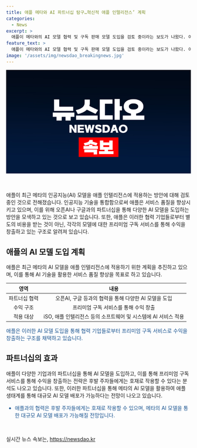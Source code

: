 ```yaml
---
title: 애플 메타와 AI 파트너십 탐구…혁신적 애플 인텔리전스’ 계획
categories:
  - News
excerpt: >
  애플이 메타와의 AI 모델 협력 및 구독 판매 모델 도입을 검토 중이라는 보도가 나왔다. 이는 애플이 자사 인공지능 시스템 애플 인텔리전스에 메타의 AI 모델을 통합하는 방안을 고려하고 있다는 내용으로, 이는 앞으로의 서비스 품질 향상을 위한 전략으로 분석된다. 또한 오픈AI와의 파트너십을 통해 챗GPT를 시리에 적용하는 등, 다양한 AI 서비스를 도입하는 방안도 고려 중이며, 이를 통해 수익을 창출하는 구독 판매 모델을 도입할 예정이라고 전해졌다. 이번 파트너십은 메타의 AI 모델을 활용하여 애플 생태계를 확대하고, 대규모 AI 모델 배포를 가능케 할 것으로 예상된다.
feature_text: >
  애플이 메타와의 AI 모델 협력 및 구독 판매 모델 도입을 검토 중이라는 보도가 나왔다. 이는 애플이 자사 인공지능 시스템 애플 인텔리전스에 메타의 AI 모델을 통합하는 방안을 고려하고 있다는 내용으로, 이는 앞으로의 서비스 품질 향상을 위한 전략으로 분석된다. 또한 오픈AI와의 파트너십을 통해 챗GPT를 시리에 적용하는 등, 다양한 AI 서비스를 도입하는 방안도 고려 중이며, 이를 통해 수익을 창출하는 구독 판매 모델을 도입할 예정이라고 전해졌다. 이번 파트너십은 메타의 AI 모델을 활용하여 애플 생태계를 확대하고, 대규모 AI 모델 배포를 가능케 할 것으로 예상된다.
image: '/assets/img/newsdao_breakingnews.jpg'
---
```


<p><img src="/assets/img/newsdao_breakingnews.jpg" alt="koreaapp 속보" /></p>

<p data-ke-size="size16">&nbsp;</p>

<p>애플이 최근 메타의 인공지능(AI) 모델을 애플 인텔리전스에 적용하는 방안에 대해 검토 중인 것으로 전해졌습니다. 인공지능 기술을 통합함으로써 애플은 서비스 품질을 향상시키고 있으며, 이를 위해 오픈AI나 구글과의 파트너십을 통해 다양한 AI 모델을 도입하는 방안을 모색하고 있는 것으로 보고 있습니다. 또한, 애플은 이러한 협력 기업들로부터 별도의 비용을 받는 것이 아닌, 각각의 모델에 대한 프리미엄 구독 서비스를 통해 수익을 창출하고 있는 구조로 알려져 있습니다.</p>

<h2 data-ke-size="size26">애플의 AI 모델 도입 계획</h2>

<p>애플은 최근 메타의 AI 모델을 애플 인텔리전스에 적용하기 위한 계획을 추진하고 있으며, 이를 통해 AI 기술을 활용한 서비스 품질 향상을 목표로 하고 있습니다.</p>

<table>
<thead>
<tr>
<th style="text-align: center;">영역</th>
<th style="text-align: center;">내용</th>
</tr>
</thead>
<tbody>
<tr>
<td style="text-align: center;">파트너십 협력</td>
<td style="text-align: center;">오픈AI, 구글 등과의 협력을 통해 다양한 AI 모델을 도입</td>
</tr>
<tr>
<td style="text-align: center;">수익 구조</td>
<td style="text-align: center;">프리미엄 구독 서비스를 통해 수익 창출</td>
</tr>
<tr>
<td style="text-align: center;">적용 대상</td>
<td style="text-align: center;">iSO, 애플 인텔리전스 등의 소프트웨어 및 시스템에 AI 서비스 적용</td>
</tr>
</tbody>
</table>

<p style="color: #1a5490;">애플은 이러한 AI 모델 도입을 통해 협력 기업들로부터 프리미엄 구독 서비스로 수익을 창출하는 구조를 채택하고 있습니다.</p>

<h2 data-ke-size="size26">파트너십의 효과</h2>

<p>애플이 다양한 기업과의 파트너십을 통해 AI 모델을 도입하고, 이를 통해 프리미엄 구독 서비스를 통해 수익을 창출하는 전략은 후발 주자들에게는 호재로 작용할 수 있다는 분석도 나오고 있습니다. 또한, 이러한 파트너십을 통해 메타의 AI 모델을 활용하여 애플 생태계를 통해 대규모 AI 모델 배포가 가능하다는 전망이 나오고 있습니다.</p>

<ul>
<li style="color: #1a5490;">애플과의 협력은 후발 주자들에게는 호재로 작용할 수 있으며, 메타의 AI 모델을 통한 대규모 AI 모델 배포가 가능해질 전망입니다.</li>
</ul>

<p data-ke-size="size16">&nbsp;</p>
실시간 뉴스 속보는, <a href="https://newsdao.kr" rel="dofollow">https://newsdao.kr</a>


